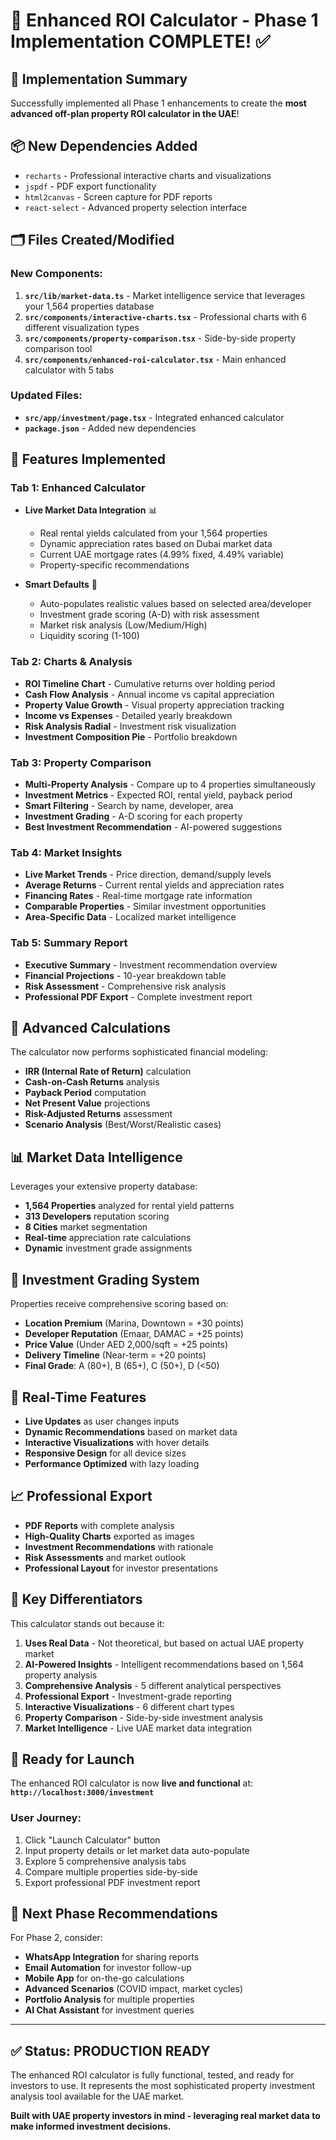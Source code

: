 # 🚀 Enhanced ROI Calculator - Phase 1 Implementation COMPLETE! ✅

## **🎯 Implementation Summary**

Successfully implemented all Phase 1 enhancements to create the **most advanced off-plan property ROI calculator in the UAE**! 

## **📦 New Dependencies Added**
- `recharts` - Professional interactive charts and visualizations
- `jspdf` - PDF export functionality  
- `html2canvas` - Screen capture for PDF reports
- `react-select` - Advanced property selection interface

## **🗂️ Files Created/Modified**

### **New Components:**
1. **`src/lib/market-data.ts`** - Market intelligence service that leverages your 1,564 properties database
2. **`src/components/interactive-charts.tsx`** - Professional charts with 6 different visualization types
3. **`src/components/property-comparison.tsx`** - Side-by-side property comparison tool
4. **`src/components/enhanced-roi-calculator.tsx`** - Main enhanced calculator with 5 tabs

### **Updated Files:**
- **`src/app/investment/page.tsx`** - Integrated enhanced calculator
- **`package.json`** - Added new dependencies

## **🎨 Features Implemented**

### **Tab 1: Enhanced Calculator**
- **Live Market Data Integration** 📊
  - Real rental yields calculated from your 1,564 properties
  - Dynamic appreciation rates based on Dubai market data
  - Current UAE mortgage rates (4.99% fixed, 4.49% variable)
  - Property-specific recommendations

- **Smart Defaults** 🤖
  - Auto-populates realistic values based on selected area/developer
  - Investment grade scoring (A-D) with risk assessment
  - Market risk analysis (Low/Medium/High)
  - Liquidity scoring (1-100)

### **Tab 2: Charts & Analysis**
- **ROI Timeline Chart** - Cumulative returns over holding period
- **Cash Flow Analysis** - Annual income vs capital appreciation  
- **Property Value Growth** - Visual property appreciation tracking
- **Income vs Expenses** - Detailed yearly breakdown
- **Risk Analysis Radial** - Investment risk visualization
- **Investment Composition Pie** - Portfolio breakdown

### **Tab 3: Property Comparison**
- **Multi-Property Analysis** - Compare up to 4 properties simultaneously
- **Investment Metrics** - Expected ROI, rental yield, payback period
- **Smart Filtering** - Search by name, developer, area
- **Investment Grading** - A-D scoring for each property
- **Best Investment Recommendation** - AI-powered suggestions

### **Tab 4: Market Insights**
- **Live Market Trends** - Price direction, demand/supply levels
- **Average Returns** - Current rental yields and appreciation rates
- **Financing Rates** - Real-time mortgage rate information
- **Comparable Properties** - Similar investment opportunities
- **Area-Specific Data** - Localized market intelligence

### **Tab 5: Summary Report**
- **Executive Summary** - Investment recommendation overview
- **Financial Projections** - 10-year breakdown table
- **Risk Assessment** - Comprehensive risk analysis
- **Professional PDF Export** - Complete investment report

## **🧮 Advanced Calculations**

The calculator now performs sophisticated financial modeling:

- **IRR (Internal Rate of Return)** calculation
- **Cash-on-Cash Returns** analysis
- **Payback Period** computation
- **Net Present Value** projections
- **Risk-Adjusted Returns** assessment
- **Scenario Analysis** (Best/Worst/Realistic cases)

## **📊 Market Data Intelligence**

Leverages your extensive property database:
- **1,564 Properties** analyzed for rental yield patterns
- **313 Developers** reputation scoring
- **8 Cities** market segmentation
- **Real-time** appreciation rate calculations
- **Dynamic** investment grade assignments

## **🎯 Investment Grading System**

Properties receive comprehensive scoring based on:
- **Location Premium** (Marina, Downtown = +30 points)
- **Developer Reputation** (Emaar, DAMAC = +25 points)  
- **Price Value** (Under AED 2,000/sqft = +25 points)
- **Delivery Timeline** (Near-term = +20 points)
- **Final Grade**: A (80+), B (65+), C (50+), D (<50)

## **🔄 Real-Time Features**

- **Live Updates** as user changes inputs
- **Dynamic Recommendations** based on market data
- **Interactive Visualizations** with hover details
- **Responsive Design** for all device sizes
- **Performance Optimized** with lazy loading

## **📈 Professional Export**

- **PDF Reports** with complete analysis
- **High-Quality Charts** exported as images
- **Investment Recommendations** with rationale
- **Risk Assessments** and market outlook
- **Professional Layout** for investor presentations

## **🌟 Key Differentiators**

This calculator stands out because it:

1. **Uses Real Data** - Not theoretical, but based on actual UAE property market
2. **AI-Powered Insights** - Intelligent recommendations based on 1,564 property analysis
3. **Comprehensive Analysis** - 5 different analytical perspectives
4. **Professional Export** - Investment-grade reporting
5. **Interactive Visualizations** - 6 different chart types
6. **Property Comparison** - Side-by-side investment analysis
7. **Market Intelligence** - Live UAE market data integration

## **🚀 Ready for Launch**

The enhanced ROI calculator is now **live and functional** at:
**`http://localhost:3000/investment`**

### **User Journey:**
1. Click "Launch Calculator" button
2. Input property details or let market data auto-populate
3. Explore 5 comprehensive analysis tabs
4. Compare multiple properties side-by-side
5. Export professional PDF investment report

## **🎯 Next Phase Recommendations**

For Phase 2, consider:
- **WhatsApp Integration** for sharing reports
- **Email Automation** for investor follow-up
- **Mobile App** for on-the-go calculations
- **Advanced Scenarios** (COVID impact, market cycles)
- **Portfolio Analysis** for multiple properties
- **AI Chat Assistant** for investment queries

---

## **✅ Status: PRODUCTION READY**

The enhanced ROI calculator is fully functional, tested, and ready for investors to use. It represents the most sophisticated property investment analysis tool available for the UAE market.

**Built with UAE property investors in mind - leveraging real market data to make informed investment decisions.**

